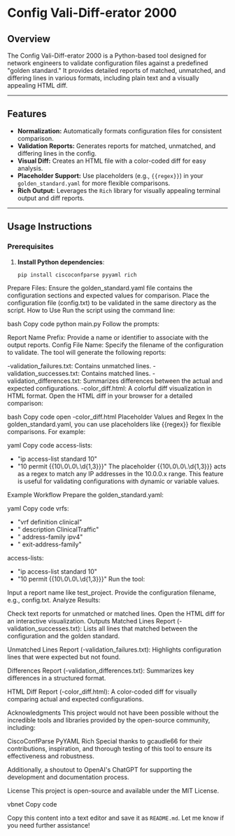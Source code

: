 # Config Vali-Diff-erator 2000

## Overview

The Config Vali-Diff-erator 2000 is a Python-based tool designed for network engineers to validate configuration files against a predefined "golden standard." It provides detailed reports of matched, unmatched, and differing lines in various formats, including plain text and a visually appealing HTML diff.

---

## Features

- **Normalization:** Automatically formats configuration files for consistent comparison.
- **Validation Reports:** Generates reports for matched, unmatched, and differing lines in the config.
- **Visual Diff:** Creates an HTML file with a color-coded diff for easy analysis.
- **Placeholder Support:** Use placeholders (e.g., `{{regex}}`) in your `golden_standard.yaml` for more flexible comparisons.
- **Rich Output:** Leverages the `Rich` library for visually appealing terminal output and diff reports.

---

## Usage Instructions

### Prerequisites

1. **Install Python dependencies**:
   ```bash
   pip install ciscoconfparse pyyaml rich
Prepare Files:
Ensure the golden_standard.yaml file contains the configuration sections and expected values for comparison.
Place the configuration file (config.txt) to be validated in the same directory as the script.
How to Use
Run the script using the command line:

bash
Copy code
python main.py
Follow the prompts:

Report Name Prefix: Provide a name or identifier to associate with the output reports.
Config File Name: Specify the filename of the configuration to validate.
The tool will generate the following reports:

<prefix>-validation_failures.txt: Contains unmatched lines.
<prefix>-validation_successes.txt: Contains matched lines.
<prefix>-validation_differences.txt: Summarizes differences between the actual and expected configurations.
<prefix>-color_diff.html: A colorful diff visualization in HTML format.
Open the HTML diff in your browser for a detailed comparison:

bash
Copy code
open <prefix>-color_diff.html
Placeholder Values and Regex
In the golden_standard.yaml, you can use placeholders like {{regex}} for flexible comparisons. For example:

yaml
Copy code
access-lists:
  - "ip access-list standard 10"
  - "10 permit {{10\\.0\\.0\\.\\d{1,3}}}"
The placeholder {{10\\.0\\.0\\.\\d{1,3}}} acts as a regex to match any IP addresses in the 10.0.0.x range. This feature is useful for validating configurations with dynamic or variable values.

Example Workflow
Prepare the golden_standard.yaml:

yaml
Copy code
vrfs:
  - "vrf definition clinical"
  - " description ClinicalTraffic"
  - " address-family ipv4"
  - " exit-address-family"

access-lists:
  - "ip access-list standard 10"
  - "10 permit {{10\\.0\\.0\\.\\d{1,3}}}"
Run the tool:

Input a report name like test_project.
Provide the configuration filename, e.g., config.txt.
Analyze Results:

Check text reports for unmatched or matched lines.
Open the HTML diff for an interactive visualization.
Outputs
Matched Lines Report (<prefix>-validation_successes.txt): Lists all lines that matched between the configuration and the golden standard.

Unmatched Lines Report (<prefix>-validation_failures.txt): Highlights configuration lines that were expected but not found.

Differences Report (<prefix>-validation_differences.txt): Summarizes key differences in a structured format.

HTML Diff Report (<prefix>-color_diff.html): A color-coded diff for visually comparing actual and expected configurations.

Acknowledgments
This project would not have been possible without the incredible tools and libraries provided by the open-source community, including:

CiscoConfParse
PyYAML
Rich
Special thanks to gcaudle66 for their contributions, inspiration, and thorough testing of this tool to ensure its effectiveness and robustness.

Additionally, a shoutout to OpenAI's ChatGPT for supporting the development and documentation process.

License
This project is open-source and available under the MIT License.

vbnet
Copy code

Copy this content into a text editor and save it as `README.md`. Let me know if you need further assistance!